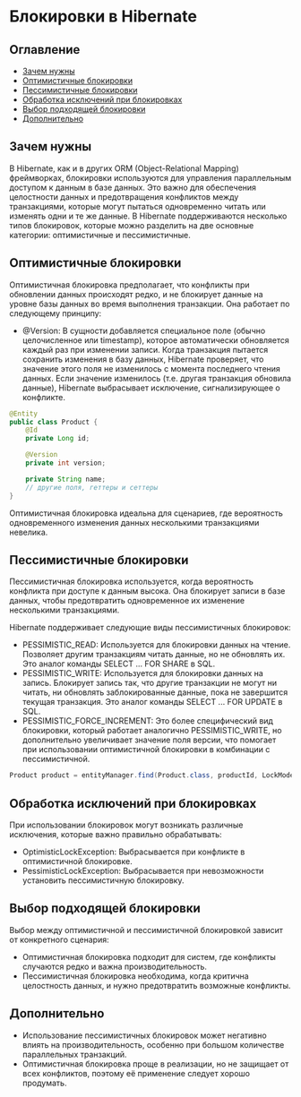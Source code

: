 # Блокировки в Hibernate
## Оглавление
- [Зачем нужны](#зачем-нужны)
- [Оптимистичные блокировки](#оптимистичные-блокировки)
- [Пессимистичные блокировки](#пессимистичные-блокировки)
- [Обработка исключений при блокировках](#обработка-исключений-при-блокировках)
- [Выбор подходящей блокировки](#выбор-подходящей-блокировки)
- [Дополнительно](#дополнительно)
## Зачем нужны
В Hibernate, как и в других ORM (Object-Relational Mapping) фреймворках, блокировки используются для управления 
параллельным доступом к данным в базе данных. Это важно для обеспечения целостности данных и предотвращения конфликтов 
между транзакциями, которые могут пытаться одновременно читать или изменять одни и те же данные. В Hibernate 
поддерживаются несколько типов блокировок, которые можно разделить на две основные категории: оптимистичные и 
пессимистичные.
## Оптимистичные блокировки
Оптимистичная блокировка предполагает, что конфликты при обновлении данных происходят редко, и не блокирует данные на
уровне базы данных во время выполнения транзакции. Она работает по следующему принципу:
- @Version: В сущности добавляется специальное поле (обычно целочисленное или timestamp), которое автоматически 
обновляется каждый раз при изменении записи. Когда транзакция пытается сохранить изменения в базу данных, Hibernate 
проверяет, что значение этого поля не изменилось с момента последнего чтения данных. Если значение изменилось (т.е.
другая транзакция обновила данные), Hibernate выбрасывает исключение, сигнализирующее о конфликте.
```java
@Entity
public class Product {
    @Id
    private Long id;

    @Version
    private int version;

    private String name;
    // другие поля, геттеры и сеттеры
}
```
Оптимистичная блокировка идеальна для сценариев, где вероятность одновременного изменения данных несколькими 
транзакциями невелика.
## Пессимистичные блокировки
Пессимистичная блокировка используется, когда вероятность конфликта при доступе к данным высока. Она блокирует записи 
в базе данных, чтобы предотвратить одновременное их изменение несколькими транзакциями.

Hibernate поддерживает следующие виды пессимистичных блокировок:
- PESSIMISTIC_READ: Используется для блокировки данных на чтение. Позволяет другим транзакциям читать данные, но не 
обновлять их. Это аналог команды SELECT ... FOR SHARE в SQL. 
- PESSIMISTIC_WRITE: Используется для блокировки данных на запись. Блокирует запись так, что другие транзакции не могут 
ни читать, ни обновлять заблокированные данные, пока не завершится текущая транзакция. Это аналог команды 
SELECT ... FOR UPDATE в SQL. 
- PESSIMISTIC_FORCE_INCREMENT: Это более специфический вид блокировки, который работает аналогично PESSIMISTIC_WRITE,
но дополнительно увеличивает значение поля версии, что помогает при использовании оптимистичной блокировки в комбинации
с пессимистичной.
```java
Product product = entityManager.find(Product.class, productId, LockModeType.PESSIMISTIC_WRITE);
```
## Обработка исключений при блокировках
При использовании блокировок могут возникать различные исключения, которые важно правильно обрабатывать:
- OptimisticLockException: Выбрасывается при конфликте в оптимистичной блокировке.
- PessimisticLockException: Выбрасывается при невозможности установить пессимистичную блокировку.
## Выбор подходящей блокировки
Выбор между оптимистичной и пессимистичной блокировкой зависит от конкретного сценария:
- Оптимистичная блокировка подходит для систем, где конфликты случаются редко и важна производительность.
- Пессимистичная блокировка необходима, когда критична целостность данных, и нужно предотвратить возможные конфликты.
## Дополнительно
- Использование пессимистичных блокировок может негативно влиять на производительность, особенно при большом количестве 
параллельных транзакций.
- Оптимистичная блокировка проще в реализации, но не защищает от всех конфликтов, поэтому её применение следует 
хорошо продумать.
